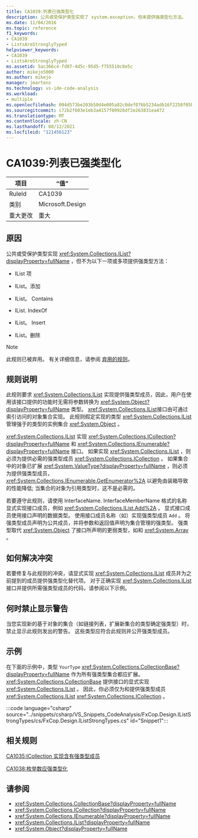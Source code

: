 ```yaml
---
title: CA1039:列表已强类型化
description: 公共或受保护类型实现了 system.exception，但未提供强类型化方法。
ms.date: 11/04/2016
ms.topic: reference
f1_keywords:
- CA1039
- ListsAreStronglyTyped
helpviewer_keywords:
- CA1039
- ListsAreStronglyTyped
ms.assetid: 5ac366c4-fd87-4d5c-95d5-f755510c8e5c
author: mikejo5000
ms.author: mikejo
manager: jmartens
ms.technology: vs-ide-code-analysis
ms.workload:
- multiple
ms.openlocfilehash: 094d573be203b50d4e005a82c0def076b5234adb16f2258f05b2d811b8d9f870
ms.sourcegitcommit: c72b2f603e1eb3a4157f00926df2e263831ea472
ms.translationtype: MT
ms.contentlocale: zh-CN
ms.lasthandoff: 08/12/2021
ms.locfileid: "121456123"
---
```

# <a name="ca1039-lists-are-strongly-typed"></a>CA1039:列表已强类型化

|项目|“值”|
|-|-|
|RuleId|CA1039|
|类别|Microsoft.Design|
|重大更改|重大|

## <a name="cause"></a>原因

公共或受保护类型实现 <xref:System.Collections.IList?displayProperty=fullName> ，但不为以下一项或多项提供强类型方法：

- IList 项

- IList。添加

- IList。 Contains

- IList. IndexOf

- IList。 Insert

- IList。删除

> [!NOTE]
> 此规则已被弃用。 有关详细信息，请参阅 [弃用的规则](fxcop-unported-deprecated-rules.md)。

## <a name="rule-description"></a>规则说明

此规则要求 <xref:System.Collections.IList> 实现提供强类型成员，因此，用户在使用该接口提供的功能时无需将参数转换为 <xref:System.Object?displayProperty=fullName> 类型。 <xref:System.Collections.IList>接口由可通过索引访问的对象集合实现。 此规则假定实现的类型 <xref:System.Collections.IList> 管理强于的类型的实例集合 <xref:System.Object> 。

<xref:System.Collections.IList> 实现 <xref:System.Collections.ICollection?displayProperty=fullName> 和 <xref:System.Collections.IEnumerable?displayProperty=fullName> 接口。 如果实现 <xref:System.Collections.IList> ，则必须为提供必需的强类型成员 <xref:System.Collections.ICollection> 。 如果集合中的对象已扩展 <xref:System.ValueType?displayProperty=fullName> ，则必须为提供强类型成员， <xref:System.Collections.IEnumerable.GetEnumerator%2A> 以避免由装箱导致的性能降低; 当集合的对象为引用类型时，这不是必需的。

若要遵守此规则，请使用 InterfaceName. InterfaceMemberName 格式的名称显式实现接口成员，例如 <xref:System.Collections.IList.Add%2A> 。 显式接口成员使用接口声明的数据类型。 使用接口成员名称（如）实现强类型成员 `Add` 。 将强类型成员声明为公共成员，并将参数和返回值声明为集合管理的强类型。 强类型取代 <xref:System.Object> 了接口所声明的更弱类型，如和 <xref:System.Array> 。

## <a name="how-to-fix-violations"></a>如何解决冲突
若要修复与此规则的冲突，请显式实现 <xref:System.Collections.IList> 成员并为之前提到的成员提供强类型化替代项。 对于正确实现 <xref:System.Collections.IList> 接口并提供所需强类型成员的代码，请参阅以下示例。

## <a name="when-to-suppress-warnings"></a>何时禁止显示警告
当您实现新的基于对象的集合（如链接列表，扩展新集合的类型确定强类型）时，禁止显示此规则发出的警告。 这些类型应符合此规则并公开强类型成员。

## <a name="example"></a>示例
在下面的示例中，类型 `YourType` <xref:System.Collections.CollectionBase?displayProperty=fullName> 作为所有强类型集合都应扩展。 <xref:System.Collections.CollectionBase> 提供接口的显式实现 <xref:System.Collections.IList> 。 因此，你必须仅为和提供强类型成员 <xref:System.Collections.IList> <xref:System.Collections.ICollection> 。

:::code language="csharp" source="../snippets/csharp/VS_Snippets_CodeAnalysis/FxCop.Design.IListStrongTypes/cs/FxCop.Design.IListStrongTypes.cs" id="Snippet1":::

## <a name="related-rules"></a>相关规则
[CA1035:ICollection 实现含有强类型成员](../code-quality/ca1035.md)

[CA1038:枚举数应强类型化](../code-quality/ca1038.md)

## <a name="see-also"></a>请参阅

- <xref:System.Collections.CollectionBase?displayProperty=fullName>
- <xref:System.Collections.ICollection?displayProperty=fullName>
- <xref:System.Collections.IEnumerable?displayProperty=fullName>
- <xref:System.Collections.IList?displayProperty=fullName>
- <xref:System.Object?displayProperty=fullName>
